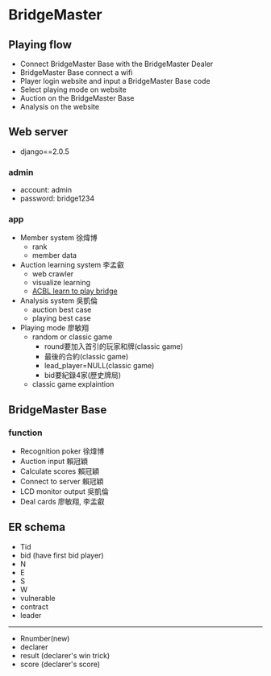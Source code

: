 # BridgeMaster
## Playing flow
- Connect BridgeMaster Base with the BridgeMaster Dealer
- BridgeMaster Base connect a wifi
- Player login website and input a BridgeMaster Base code
- Select playing mode on website
- Auction on the BridgeMaster Base
- Analysis on the website
## Web server
- django==2.0.5
### admin
- account: admin
- password: bridge1234
### app
- Member system  徐煒博
  - rank
  - member data
- Auction learning system 李孟叡
  - web crawler
  - visualize learning
  - [ACBL learn to play bridge](http://www.learn2playbridge.com/)
- Analysis system 吳凱倫
  - auction best case
  - playing best case
- Playing mode 廖敏翔
  - random or classic game
    - round要加入首引的玩家和牌(classic game)
    - 最後的合約(classic game)
    - lead_player=NULL(classic game)
    - bid要紀錄4家(歷史牌局)
  - classic game explaintion
## BridgeMaster Base
### function
- Recognition poker 徐煒博
- Auction input 賴冠穎
- Calculate scores 賴冠穎
- Connect to server 賴冠穎
- LCD monitor output 吳凱倫
- Deal cards 廖敏翔, 李孟叡

## ER schema
- Tid
- bid (have first bid player)
- N
- E
- S
- W
- vulnerable
- contract
- leader
- ---------------
- Rnumber(new)
- declarer
- result (declarer's win trick)
- score (declarer's score)
